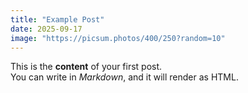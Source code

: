 ```yaml
---
title: "Example Post"
date: 2025-09-17
image: "https://picsum.photos/400/250?random=10"
---
```


This is the **content** of your first post.  
You can write in *Markdown*, and it will render as HTML.  

